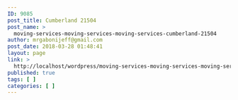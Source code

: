 ```yaml
---
ID: 9085
post_title: Cumberland 21504
post_name: >
  moving-services-moving-services-moving-services-cumberland-21504
author: mrgabonijeff@gmail.com
post_date: 2018-03-28 01:48:41
layout: page
link: >
  http://localhost/wordpress/moving-services-moving-services-moving-services-cumberland-21504/
published: true
tags: [ ]
categories: [ ]
---
```


